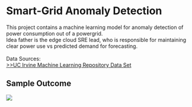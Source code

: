 # Smart-Grid Anomaly Detection

This project contains a machine learning model for anomaly detection of power consumption out of a powergrid.<br>
Idea father is the edge cloud SRE lead, who is responsible for maintaining clear power use vs predicted demand for forecasting. <br>
<br>
Data Sources: <br>
[>>UC Irvine Machine Learning Repository Data Set](https://archive.ics.uci.edu/dataset/235/individual+household+electric+power+consumption)<br>

## Sample Outcome
![](https://raw.githubusercontent.com/fenar/etc-ai-wrx/main/smartgrid/data/smartgrid.png)<br>


